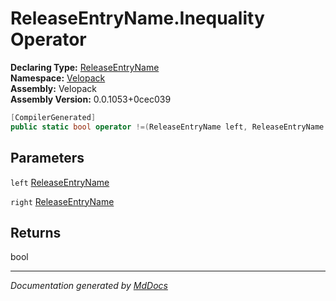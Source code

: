 ﻿<!--  
  <auto-generated>   
    The contents of this file were generated by a tool.  
    Changes to this file may be list if the file is regenerated  
  </auto-generated>   
-->

# ReleaseEntryName.Inequality Operator

**Declaring Type:** [ReleaseEntryName](../index.md)  
**Namespace:** [Velopack](../../index.md)  
**Assembly:** Velopack  
**Assembly Version:** 0.0.1053+0cec039

```csharp
[CompilerGenerated]
public static bool operator !=(ReleaseEntryName left, ReleaseEntryName right);
```

## Parameters

`left`  [ReleaseEntryName](../index.md)

`right`  [ReleaseEntryName](../index.md)

## Returns

bool

___

*Documentation generated by [MdDocs](https://github.com/ap0llo/mddocs)*
